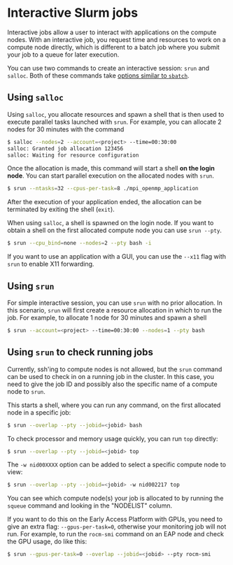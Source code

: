 # Interactive Slurm jobs

[sbatch-options]: ./batch-job.md#common-slurm-options

Interactive jobs allow a user to interact with applications on the compute
nodes. With an interactive job, you request time and resources to work on a
compute node directly, which is different to a batch job where you submit your
job to a queue for later execution.

You can use two commands to create an interactive session: `srun` and `salloc`.
Both of these commands take [options similar to `sbatch`][sbatch-options].

## Using `salloc`

Using `salloc`, you allocate resources and spawn a shell that is then used to 
execute parallel tasks launched with `srun`. For example, you can allocate 2
nodes for 30 minutes with the command

```bash
$ salloc --nodes=2 --account=<project> --time=00:30:00
salloc: Granted job allocation 123456
salloc: Waiting for resource configuration
```

Once the allocation is made, this command will start a shell **on the login
node**. You can start parallel execution on the allocated nodes with `srun`.

```bash
$ srun --ntasks=32 --cpus-per-task=8 ./mpi_openmp_application
```

After the execution of your application ended, the allocation can be terminated
by exiting the shell (`exit`).

When using `salloc`, a shell is spawned on the login node. If you want to
obtain a shell on the first allocated compute node you can use  `srun --pty`.

```bash
$ srun --cpu_bind=none --nodes=2 --pty bash -i
```

If you want to use an application with a GUI, you can use the `--x11` flag with
`srun` to enable X11 forwarding.

## Using `srun`

For simple interactive session, you can use `srun` with no prior allocation. In
this scenario, `srun` will first create a resource allocation in which to run
the job. For example, to allocate 1 node for 30 minutes and spawn a shell

```bash
$ srun --account=<project> --time=00:30:00 --nodes=1 --pty bash
```

## Using `srun` to check running jobs

Currently, ssh'ing to compute nodes is not allowed, but the `srun` command can
be used to check in on a running job in the cluster. In this case, you need to
give the job ID and possibly also the specific name of a compute node to `srun`.

This starts a shell, where you can run any command, on the first allocated node
in a specific job:

```bash
$ srun --overlap --pty --jobid=<jobid> bash
```

To check processor and memory usage quickly, you can run `top` directly:

```bash
$ srun --overlap --pty --jobid=<jobid> top
```

The `-w nid00XXXX` option can be added to select a specific compute node to view:

```bash
$ srun --overlap --pty --jobid=<jobid> -w nid002217 top
```

You can see which compute node(s) your job is allocated to by running the
`squeue` command and looking in the "NODELIST" column.

If you want to do this on the Early Access Platform with GPUs, you need to give
an extra flag: `--gpus-per-task=0`, otherwise your monitoring job will not run.
For example, to run the `rocm-smi` command on an EAP node and check the GPU
usage, do like this:

```bash
$ srun --gpus-per-task=0 --overlap --jobid=<jobid> --pty rocm-smi
```
